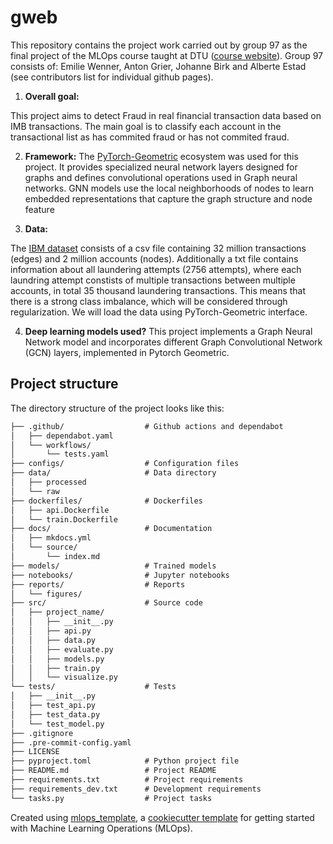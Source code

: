 # gweb

This repository contains the project work carried out by group 97 as the final project of the MLOps course taught at DTU ([course website](https://skaftenicki.github.io/dtu_mlops/)). Group 97 consists of: Emilie Wenner, Anton Grier, Johanne Birk and Alberte Estad (see contributors list for individual github pages). 


1. **Overall goal:**

This project aims to detect Fraud in real financial transaction data based on IMB transactions. The main goal is to classify each account in the transactional list as has commited fraud or has not commited fraud.

2. **Framework:**
The [PyTorch-Geometric](https://pytorch-geometric.readthedocs.io/en/latest/#) ecosystem was used for this project. 
It provides specialized neural network layers designed for graphs and defines convolutional operations used in Graph neural networks.
GNN models use the local neighborhoods of nodes to learn embedded representations that capture the graph structure and
node feature

3. **Data:**

The [IBM dataset](https://www.kaggle.com/datasets/ealtman2019/ibm-transactions-for-anti-money-laundering-aml?fbclid=IwZXh0bgNhZW0CMTEAAR3zQXvP50SWwaXncNG7X-ot0RS16Ec8Yhg5vC3HkbB-t_WmdCyS7Ohb4vU_aem_GwSbK4o4M9XtLK0-ysi8Hg&select=HI-Medium_Trans.csv)
consists of a csv file containing 32 million transactions (edges) and 2 million accounts (nodes). Additionally a txt file contains information about all laundering attempts  (2756 attempts), where each laundring attempt constists of multiple transactions between multiple accounts, in total 35 thousand laundering transactions. This means that there is a strong class imbalance, which will be considered through regularization. We will load the data using PyTorch-Geometric interface.



4. **Deep learning models used?**
This project implements a  Graph   Neural   Network   model  and   incorporates different Graph Convolutional Network (GCN) layers, implemented in Pytorch Geometric.






## Project structure



The directory structure of the project looks like this:
```txt
├── .github/                  # Github actions and dependabot
│   ├── dependabot.yaml
│   └── workflows/
│       └── tests.yaml
├── configs/                  # Configuration files
├── data/                     # Data directory
│   ├── processed
│   └── raw
├── dockerfiles/              # Dockerfiles
│   ├── api.Dockerfile
│   └── train.Dockerfile
├── docs/                     # Documentation
│   ├── mkdocs.yml
│   └── source/
│       └── index.md
├── models/                   # Trained models
├── notebooks/                # Jupyter notebooks
├── reports/                  # Reports
│   └── figures/
├── src/                      # Source code
│   ├── project_name/
│   │   ├── __init__.py
│   │   ├── api.py
│   │   ├── data.py
│   │   ├── evaluate.py
│   │   ├── models.py
│   │   ├── train.py
│   │   └── visualize.py
└── tests/                    # Tests
│   ├── __init__.py
│   ├── test_api.py
│   ├── test_data.py
│   └── test_model.py
├── .gitignore
├── .pre-commit-config.yaml
├── LICENSE
├── pyproject.toml            # Python project file
├── README.md                 # Project README
├── requirements.txt          # Project requirements
├── requirements_dev.txt      # Development requirements
└── tasks.py                  # Project tasks
```


Created using [mlops_template](https://github.com/SkafteNicki/mlops_template),
a [cookiecutter template](https://github.com/cookiecutter/cookiecutter) for getting
started with Machine Learning Operations (MLOps).

